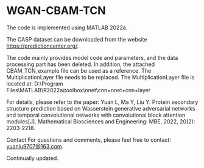 # WGAN-CBAM-TCN
The code is implemented using MATLAB 2022a.

The CASP dataset can be downloaded from the website https://predictioncenter.org/.

The code mainly provides model code and parameters, and the data processing part has been deleted. 
In addition, the attached CBAM_TCN_example file can be used as a reference.
The MultiplicationLayer file needs to be replaced.
The MultiplicationLayer file is located at: D:\Program Files\MATLAB\R2022a\toolbox\nnet\cnn\+nnet\+cnn\+layer

For details, please refer to the paper: 
Yuan L, Ma Y, Liu Y. Protein secondary structure prediction based on Wasserstein generative adversarial networks and temporal convolutional networks with convolutional block attention modules[J]. Mathematical Biosciences and Engineering: MBE, 2022, 20(2): 2203-2218.

Contact For questions and comments, please feel free to contact: yuanlu9707@163.com.

Continually updated.
